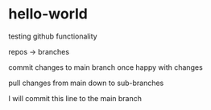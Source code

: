 # hello-world
testing github functionality

repos -> branches

commit changes to main branch once happy with changes

pull changes from main down to sub-branches

I will commit this line to the main branch

